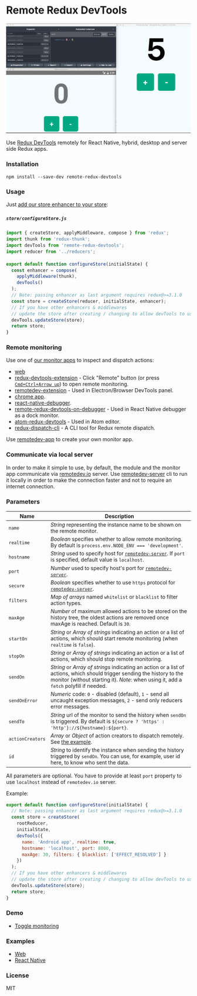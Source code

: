 Remote Redux DevTools
=====================

![Demo](demo.gif)

Use [Redux DevTools](https://github.com/gaearon/redux-devtools) remotely for React Native, hybrid, desktop and server side Redux apps.

### Installation

```
npm install --save-dev remote-redux-devtools
```

### Usage

Just [add our store enhancer to your store](https://github.com/zalmoxisus/remote-redux-devtools/commit/eb18fc49e1f083a2330939af52da349b862f8df1):

##### `store/configureStore.js`

```js
import { createStore, applyMiddleware, compose } from 'redux';
import thunk from 'redux-thunk';
import devTools from 'remote-redux-devtools';
import reducer from '../reducers';

export default function configureStore(initialState) {
  const enhancer = compose(
    applyMiddleware(thunk),
    devTools()
  );
  // Note: passing enhancer as last argument requires redux@>=3.1.0
  const store = createStore(reducer, initialState, enhancer);
  // If you have other enhancers & middlewares
  // update the store after creating / changing to allow devTools to use them
  devTools.updateStore(store);
  return store;
}
```

### Remote monitoring

Use one of [our monitor apps](https://github.com/zalmoxisus/remotedev-app) to inspect and dispatch actions:
* [web](http://remotedev.io/local)
* [redux-devtools-extension](https://github.com/zalmoxisus/redux-devtools-extension) - Click "Remote" button (or press [`Cmd+Ctrl+Arrow up`](https://github.com/zalmoxisus/redux-devtools-extension#keyboard-shortcuts)) to open remote monitoring.
* [remotedev-extension](https://github.com/jhen0409/remotedev-extension) - Used in Electron/Browser DevTools panel.
* [chrome app](https://chrome.google.com/webstore/detail/remotedev/faicmgpfiaijcedapokpbdejaodbelph).
* [react-native-debugger](https://github.com/jhen0409/react-native-debugger).
* [remote-redux-devtools-on-debugger](https://github.com/jhen0409/remote-redux-devtools-on-debugger) - Used in React Native debugger as a dock monitor.
* [atom-redux-devtools](https://github.com/zalmoxisus/atom-redux-devtools) - Used in Atom editor.
* [redux-dispatch-cli](https://github.com/jhen0409/redux-dispatch-cli) - A CLI tool for Redux remote dispatch.

Use [remotedev-app](https://github.com/zalmoxisus/remotedev-app) to create your own monitor app.

### Communicate via local server

In order to make it simple to use, by default, the module and the monitor app communicate via [remotedev.io](http://remotedev.io) server. Use [remotedev-server](https://github.com/zalmoxisus/remotedev-server) cli to run it locally in order to make the connection faster and not to require an internet connection.


### Parameters

Name                  | Description
-------------         | -------------
`name`                | *String* representing the instance name to be shown on the remote monitor.
`realtime`            | *Boolean* specifies whether to allow remote monitoring. By default is `process.env.NODE_ENV === 'development'`. 
`hostname`            | *String* used to specify host for [`remotedev-server`](https://github.com/zalmoxisus/remotedev-server). If `port` is specified, default value is `localhost`.
`port`                | *Number* used to specify host's port for [`remotedev-server`](https://github.com/zalmoxisus/remotedev-server).
`secure`              | *Boolean* specifies whether to use `https` protocol for [`remotedev-server`](https://github.com/zalmoxisus/remotedev-server).
`filters`             | *Map of arrays* named `whitelist` or `blacklist` to filter action types.
`maxAge`              | *Number* of maximum allowed actions to be stored on the history tree, the oldest actions are removed once maxAge is reached. Default is `30`.
`startOn`             | *String* or *Array of strings* indicating an action or a list of actions, which should start remote monitoring (when `realtime` is `false`). 
`stopOn`              | *String* or *Array of strings* indicating an action or a list of actions, which should stop remote monitoring. 
`sendOn`              | *String* or *Array of strings* indicating an action or a list of actions, which should trigger sending the history to the monitor (without starting it). *Note*: when using it, add a `fetch` polyfill if needed.
`sendOnError`         | *Numeric* code: `0` - disabled (default), `1` - send all uncaught exception messages, `2` - send only reducers error messages.
`sendTo`              | *String* url of the monitor to send the history when `sendOn` is triggered. By default is `${secure ? 'https' : 'http'}://${hostname}:${port}`.
`actionCreators`      | *Array* or *Object* of action creators to dispatch remotely. See [the example](https://github.com/zalmoxisus/remote-redux-devtools/commit/b54652930dfd4e057991df8471c343957fd7bff7).
`id`                  | *String* to identify the instance when sending the history triggered by `sendOn`. You can use, for example, user id here, to know who sent the data.

All parameters are optional. You have to provide at least `port` property to use `localhost` instead of `remotedev.io` server.

Example:
```js
export default function configureStore(initialState) {
  // Note: passing enhancer as last argument requires redux@>=3.1.0
  const store = createStore(
    rootReducer,
    initialState,
    devTools({
      name: 'Android app', realtime: true,
      hostname: 'localhost', port: 8000,
      maxAge: 30, filters: { blacklist: ['EFFECT_RESOLVED'] }
    })
  );
  // If you have other enhancers & middlewares
  // update the store after creating / changing to allow devTools to use them
  devTools.updateStore(store);
  return store;
}
```

### Demo
- [Toggle monitoring](http://zalmoxisus.github.io/monitoring/)

### Examples
- [Web](https://github.com/zalmoxisus/remote-redux-devtools/tree/master/examples)
- [React Native](https://github.com/chentsulin/react-native-counter-ios-android)

### License

MIT
